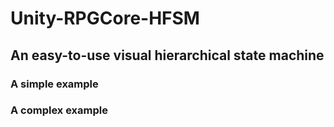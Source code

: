 # Unity-RPGCore-HFSM
## An easy-to-use visual hierarchical state machine
### A simple example
### A complex example
